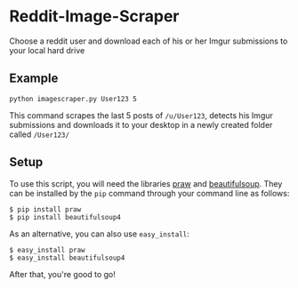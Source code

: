 Reddit-Image-Scraper
====================

Choose a reddit user and download each of his or her Imgur submissions to your local hard drive


Example
--------------
```
python imagescraper.py User123 5
```
This command scrapes the last 5 posts of `/u/User123`, detects his Imgur submissions and downloads it to your desktop in a newly created folder called `/User123/`

Setup
--------------
To use this script, you will need the libraries [praw](https://github.com/praw-dev/praw) and [beautifulsoup](http://www.crummy.com/software/BeautifulSoup/). They can be installed by the `pip` command through your command line as follows:
```
$ pip install praw
$ pip install beautifulsoup4
```
As an alternative, you can also use `easy_install`:
```
$ easy_install praw
$ easy_install beautifulsoup4
```
After that, you're good to go!